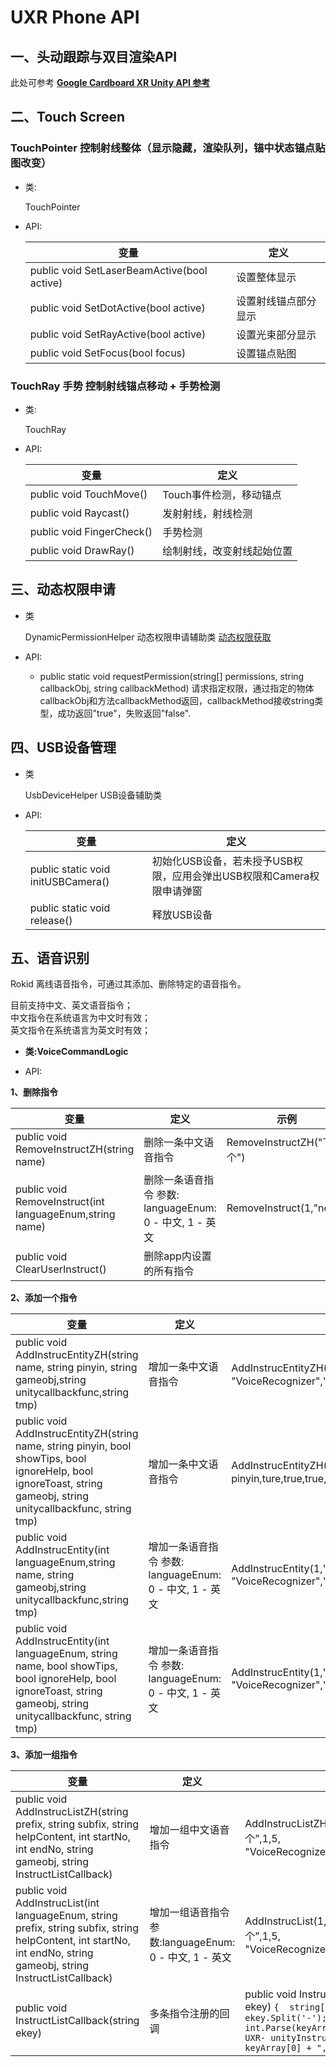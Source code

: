 # UXR Phone API

## 一、头动跟踪与双目渲染API
 此处可参考 [**Google Cardboard XR Unity API 参考**](https://developers.google.com/cardboard/reference/unity) 

## 二、Touch Screen
### TouchPointer 控制射线整体（显示隐藏，渲染队列，锚中状态锚点贴图改变）
 * 类:

    TouchPointer

* API:

    | 变量                                       |定义|
    --------------------------------------------|-----------------|
    |public void SetLaserBeamActive(bool active)|设置整体显示       |
    |public void SetDotActive(bool active)      |设置射线锚点部分显示 |
    |public void SetRayActive(bool active)      |设置光束部分显示    |
    |public void SetFocus(bool focus)           |设置锚点贴图       |
	
	
### TouchRay 手势 控制射线锚点移动 + 手势检测
* 类:

    TouchRay

* API:

    | 变量                      |定义                   |
    ---------------------------|-----------------------|
    |public void TouchMove()   |Touch事件检测，移动锚点   |
    |public void Raycast()     |发射射线，射线检测        |
    |public void FingerCheck() |手势检测                |
    |public void DrawRay()     |绘制射线，改变射线起始位置 |
	
 
## 三、动态权限申请

* 类

  DynamicPermissionHelper 动态权限申请辅助类 [动态权限获取](./UXR_Developer_Manual.md)

* API:

  * public static void requestPermission(string[] permissions, string callbackObj, string callbackMethod) 请求指定权限，通过指定的物体callbackObj和方法callbackMethod返回，callbackMethod接收string类型，成功返回"true"，失败返回"false".

## 四、USB设备管理

* 类

  UsbDeviceHelper USB设备辅助类

* API:

     | 变量                              |定义           |
     -----------------------------------|---------------|
     |public static void initUSBCamera()|初始化USB设备，若未授予USB权限，应用会弹出USB权限和Camera权限申请弹窗|
     |public static void release()      |释放USB设备|
   

## 五、语音识别
Rokid 离线语音指令，可通过其添加、删除特定的语音指令。  

   目前支持中文、英文语音指令；  
      中文指令在系统语言为中文时有效；  
      英文指令在系统语言为英文时有效；

* **类:VoiceCommandLogic**

* API:
        
**1、删除指令**

变量                                                       |定义                                              |示例
----------------------------------------------------------|--------------------------------------------------|---
 public void RemoveInstructZH(string name)                |删除一条中文语音指令                                 |RemoveInstructZH("下一个")
 public void RemoveInstruct(int languageEnum,string name) |删除一条语音指令  参数: languageEnum: 0 - 中文, 1 - 英文 | RemoveInstruct(1,"next")
 public void ClearUserInstruct()                          |删除app内设置的所有指令                               |
   
**2、添加一个指令**

变量                                                       |定义                                              |示例
----------------------------------------------------------|--------------------------------------------------|---
public void AddInstrucEntityZH(string name, string pinyin, string gameobj,string unitycallbackfunc,string tmp) |增加一条中文语音指令 |AddInstrucEntityZH("下一个", pinyin, "VoiceRecognizer","unitydoNext","xyg")
public void AddInstrucEntityZH(string name, string pinyin, bool showTips, bool ignoreHelp, bool ignoreToast, string gameobj, string unitycallbackfunc, string tmp) |增加一条中文语音指令 |AddInstrucEntityZH("下一个", pinyin,ture,true,true,"VoiceRecognizer","unitydoNext","xyg")
public void AddInstrucEntity(int languageEnum,string name, string gameobj,string unitycallbackfunc,string tmp) |增加一条语音指令 参数: languageEnum: 0 - 中文, 1 - 英文 |AddInstrucEntity(1,"next", "VoiceRecognizer","unitydoNext","xyg")
public void AddInstrucEntity(int languageEnum, string name, bool showTips, bool ignoreHelp, bool ignoreToast, string gameobj, string unitycallbackfunc, string tmp)|增加一条语音指令  参数:  languageEnum: 0 - 中文, 1 - 英文 |AddInstrucEntity(1,"next",true,true,true, "VoiceRecognizer","unitydoNext","xyg")

**3、添加一组指令**

变量                                                       |定义                                              |示例
----------------------------------------------------------|--------------------------------------------------|---
public void AddInstrucListZH(string prefix, string subfix, string helpContent, int startNo, int endNo, string gameobj, string InstructListCallback)|增加一组中文语音指令|AddInstrucListZH("打开第", "个", “打开第x个”,1,5, "VoiceRecognizer","InstructListCallback")
public void AddInstrucList(int languageEnum, string prefix, string subfix, string helpContent, int startNo, int endNo, string gameobj, string InstructListCallback) |增加一组语音指令  参数:languageEnum: 0 - 中文, 1 - 英文|AddInstrucList(1,"打开第", "个", “打开第x个”,1,5, "VoiceRecognizer","InstructListCallback") 
public void InstructListCallback(string ekey)|多条指令注册的回调|public void InstructListCallback(string ekey)   `{  string[] keyArray = ekey.Split('-');  int index = int.Parse(keyArray[1]);  Debug.Log("-UXR- unityInstructListFun: " + keyArray[0] + ", index:" + index);   }`



    
